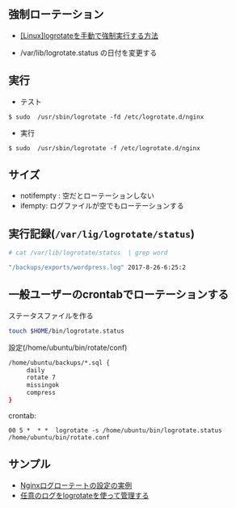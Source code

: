 ## 強制ローテーション

- [[Linux]logrotateを手動で強制実行する方法](http://dqn.sakusakutto.jp/2012/03/linux_logrotate.html)

- /var/lib/logrotate.status  の日付を変更する


## 実行

- テスト

~~~
$ sudo  /usr/sbin/logrotate -fd /etc/logrotate.d/nginx
~~~

- 実行

~~~
$ sudo  /usr/sbin/logrotate -f /etc/logrotate.d/nginx
~~~

## サイズ

- notifempty : 空だとローテーションしない
- ifempty: ログファイルが空でもローテーションする

## 実行記録(`/var/lig/logrotate/status`)

~~~bash
# cat /var/lib/logrotate/status  | grep word

"/backups/exports/wordpress.log" 2017-8-26-6:25:2
~~~


## 一般ユーザーのcrontabでローテーションする

ステータスファイルを作る

~~~bash
touch $HOME/bin/logrotate.status
~~~

設定(/home/ubuntu/bin/rotate/conf)

~~~bash
/home/ubuntu/backups/*.sql {
     daily
     rotate 7
     missingok
     compress
}
~~~

crontab:
~~~
00 5 *  * *  logrotate -s /home/ubuntu/bin/logrotate.status  /home/ubuntu/bin/rotate.conf 
~~~

## サンプル

- [Nginxログローテートの設定の実例](http://qiita.com/koudaiii/items/23322bf7037c6a7b1cea)
- [任意のログをlogrotateを使って管理する](https://qiita.com/Esfahan/items/a8058f1eb593170855a1)